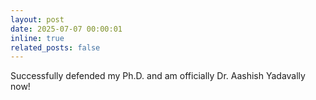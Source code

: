 ```yaml
---
layout: post
date: 2025-07-07 00:00:01
inline: true
related_posts: false
---
```


Successfully defended my Ph.D. and am officially Dr. Aashish Yadavally now!
